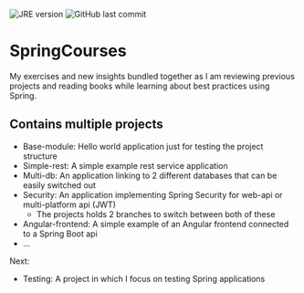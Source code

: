 ![JRE version](https://img.shields.io/badge/JRE-11-blue)
![GitHub last commit](https://img.shields.io/github/last-commit/H3AR7B3A7/SpringCourses)

# SpringCourses
My exercises and new insights bundled together as I am reviewing previous projects and reading books while learning about best practices using Spring.

## Contains multiple projects

- Base-module: Hello world application just for testing the project structure
- Simple-rest: A simple example rest service application
- Multi-db: An application linking to 2 different databases that can be easily switched out
- Security: An application implementing Spring Security for web-api or multi-platform api (JWT)
    - The projects holds 2 branches to switch between both of these
- Angular-frontend: A simple example of an Angular frontend connected to a Spring Boot api
- ...
 
Next:
- Testing: A project in which I focus on testing Spring applications


